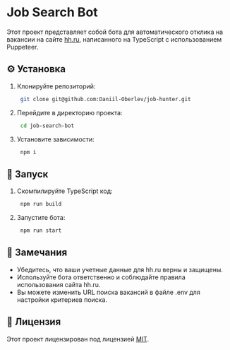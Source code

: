 # Job Search Bot

Этот проект представляет собой бота для автоматического отклика на вакансии на сайте [hh.ru](https://hh.ru), написанного на TypeScript с использованием Puppeteer.

## ⚙️ Установка

1. Клонируйте репозиторий:

   ```bash
   	git clone git@github.com:Daniil-Oberlev/job-hunter.git
   ```

2. Перейдите в директорию проекта:

   ```bash
   	cd job-search-bot
   ```

3. Установите зависимости:

   ```bash
   	npm i
   ```

## 🚀 Запуск

1. Скомпилируйте TypeScript код:

   ```bash
   	npm run build
   ```

2. Запустите бота:

   ```bash
   	npm run start
   ```

## 📝 Замечания

- Убедитесь, что ваши учетные данные для hh.ru верны и защищены.
- Используйте бота ответственно и соблюдайте правила использования сайта hh.ru.
- Вы можете изменить URL поиска вакансий в файле .env для настройки критериев поиска.

## 📄 Лицензия

Этот проект лицензирован под лицензией [MIT](LICENCE).
